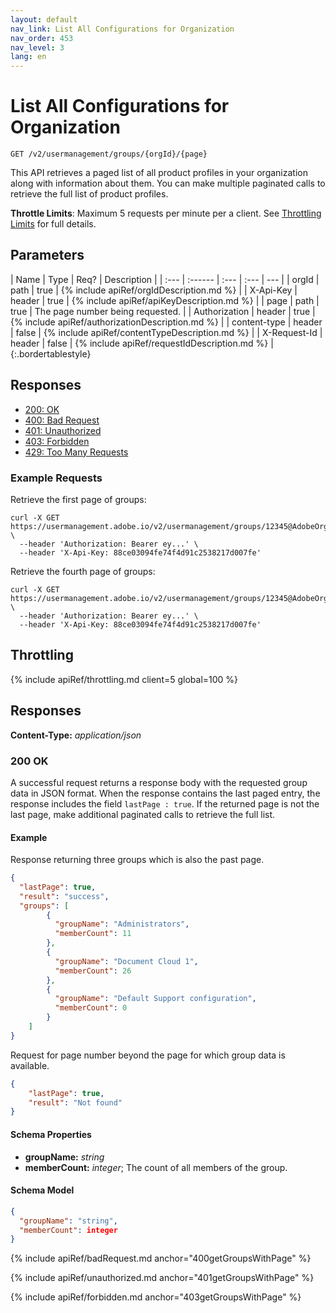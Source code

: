 ```yaml
---
layout: default
nav_link: List All Configurations for Organization
nav_order: 453
nav_level: 3
lang: en
---
```


# List All Configurations for Organization

```
GET /v2/usermanagement/groups/{orgId}/{page}
```

<a name="intro" class="api-ref-subtitle"></a>
This API retrieves a paged list of all product profiles in your organization along with information about them. You can make multiple paginated calls to retrieve the full list of product profiles.

__Throttle Limits__: Maximum 5 requests per minute per a client. See [Throttling Limits](#getUsersWithPageThrottle) for full details.

## __Parameters__

| Name | Type | Req? | Description |
| :--- | :------ | :--- | :--- | --- |
| orgId | path | true | {% include apiRef/orgIdDescription.md %} |
| X-Api-Key | header | true | {% include apiRef/apiKeyDescription.md %} |
| page | path | true | The page number being requested. |
| Authorization | header | true | {% include apiRef/authorizationDescription.md %} |
| content-type | header | false | {% include apiRef/contentTypeDescription.md %} |
| X-Request-Id | header | false | {% include apiRef/requestIdDescription.md %} |
{:.bordertablestyle}


## __Responses__

- [200: OK](#200getGroupsWithPage)
- [400: Bad Request](#400getGroupsWithPage)
- [401: Unauthorized](#401getGroupsWithPage)
- [403: Forbidden](#403getGroupsWithPage)
- [429: Too Many Requests](#getGroupsWithPageThrottle)

### __Example Requests__
Retrieve the first page of groups:
```
curl -X GET https://usermanagement.adobe.io/v2/usermanagement/groups/12345@AdobeOrg/0 \
  --header 'Authorization: Bearer ey...' \
  --header 'X-Api-Key: 88ce03094fe74f4d91c2538217d007fe'
```

Retrieve the fourth page of groups:
```
curl -X GET https://usermanagement.adobe.io/v2/usermanagement/groups/12345@AdobeOrg/4 \
  --header 'Authorization: Bearer ey...' \
  --header 'X-Api-Key: 88ce03094fe74f4d91c2538217d007fe'
```

## <a name="getUsersWithPageThrottle" class="api-ref-subtitle">__Throttling__</a>

{% include apiRef/throttling.md client=5 global=100 %}


## __Responses__

__Content-Type:__ _application/json_

### <a name="200getGroupsWithPage" class="api-ref-subtitle">__200 OK__</a>
A successful request returns a response body with the requested group data in JSON format. When the response contains the last paged entry, the response includes the field `lastPage : true`. If the returned page is not the last page, make additional paginated calls to retrieve the full list.


#### Example
<a name="getGroupsExample" class="api-ref-subtitle">Response returning three groups which is also the past page.</a>
```json
{
  "lastPage": true,
  "result": "success",
  "groups": [
        {
          "groupName": "Administrators",
          "memberCount": 11
        },
        {
          "groupName": "Document Cloud 1",
          "memberCount": 26
        },
        {
          "groupName": "Default Support configuration",
          "memberCount": 0
        }
    ]
}
```

<a name="getGroupsBeyondPageBoundaryExample" class="api-ref-subtitle">Request for page number beyond the page for which group data is available.</a>
```json
{
    "lastPage": true,
    "result": "Not found"
}
```

#### __Schema Properties__

* __groupName:__ _string_
* __memberCount:__ _integer_; The count of all members of the group.

#### __Schema Model__

```json
{
  "groupName": "string",
  "memberCount": integer
}
  ```

{% include apiRef/badRequest.md anchor="400getGroupsWithPage" %}

{% include apiRef/unauthorized.md anchor="401getGroupsWithPage" %}

{% include apiRef/forbidden.md anchor="403getGroupsWithPage" %}